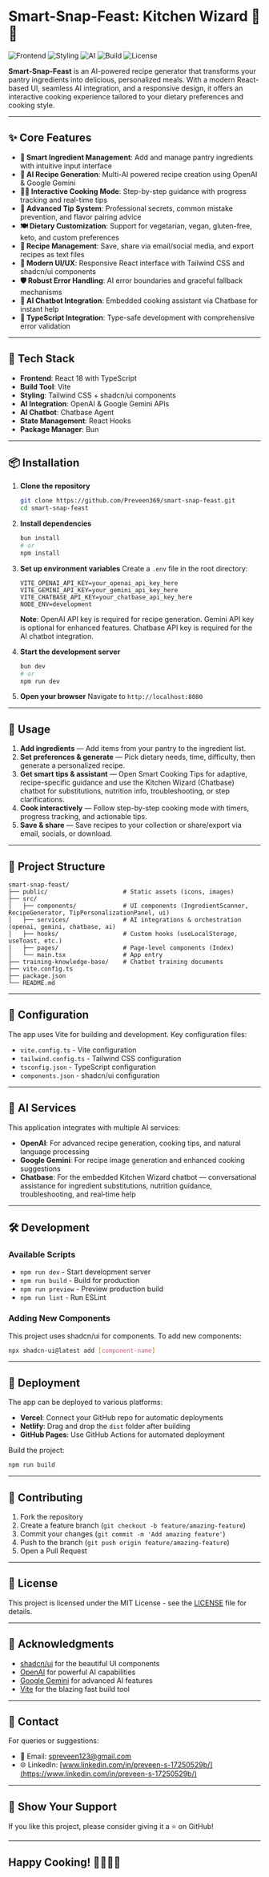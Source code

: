 # Smart-Snap-Feast: Kitchen Wizard 🍳✨

![Frontend](https://img.shields.io/badge/Frontend-React-orange.svg)
![Styling](https://img.shields.io/badge/Styles-Tailwind_CSS-blue.svg)
![AI](https://img.shields.io/badge/AI-OpenAI,_Gemini_&_Chatbase-emerald.svg)
![Build](https://img.shields.io/badge/Build-Vite-purple.svg)
![License](https://img.shields.io/badge/License-MIT-lightgrey.svg)

**Smart-Snap-Feast** is an AI-powered recipe generator that transforms your pantry ingredients into delicious, personalized meals. With a modern React-based UI, seamless AI integration, and a responsive design, it offers an interactive cooking experience tailored to your dietary preferences and cooking style.

---

## ✨ Core Features

- **🥘 Smart Ingredient Management**: Add and manage pantry ingredients with intuitive input interface
- **🤖 AI Recipe Generation**: Multi-AI powered recipe creation using OpenAI & Google Gemini
- **👨‍🍳 Interactive Cooking Mode**: Step-by-step guidance with progress tracking and real-time tips
- **🎯 Advanced Tip System**: Professional secrets, common mistake prevention, and flavor pairing advice
- **🍽️ Dietary Customization**: Support for vegetarian, vegan, gluten-free, keto, and custom preferences
- **📱 Recipe Management**: Save, share via email/social media, and export recipes as text files
- **🎨 Modern UI/UX**: Responsive React interface with Tailwind CSS and shadcn/ui components
- **🛡️ Robust Error Handling**: AI error boundaries and graceful fallback mechanisms
- **💬 AI Chatbot Integration**: Embedded cooking assistant via Chatbase for instant help
- **🔧 TypeScript Integration**: Type-safe development with comprehensive error validation

---

## 🚀 Tech Stack

- **Frontend**: React 18 with TypeScript
- **Build Tool**: Vite
- **Styling**: Tailwind CSS + shadcn/ui components
- **AI Integration**: OpenAI & Google Gemini APIs
- **AI Chatbot**: Chatbase Agent
- **State Management**: React Hooks
- **Package Manager**: Bun

---

## 📦 Installation

1. **Clone the repository**

   ```bash
   git clone https://github.com/Preveen369/smart-snap-feast.git
   cd smart-snap-feast
   ```

2. **Install dependencies**

   ```bash
   bun install
   # or
   npm install
   ```

3. **Set up environment variables**
   Create a `.env` file in the root directory:

   ```env
   VITE_OPENAI_API_KEY=your_openai_api_key_here
   VITE_GEMINI_API_KEY=your_gemini_api_key_here
   VITE_CHATBASE_API_KEY=your_chatbase_api_key_here
   NODE_ENV=development
   ```

   **Note**: OpenAI API key is required for recipe generation. Gemini API key is optional for enhanced features.
   Chatbase API key is required for the AI chatbot integration.

4. **Start the development server**

   ```bash
   bun dev
   # or
   npm run dev
   ```

5. **Open your browser**
   Navigate to `http://localhost:8080`

---

## 🎯 Usage

1. **Add ingredients** — Add items from your pantry to the ingredient list.
2. **Set preferences & generate** — Pick dietary needs, time, difficulty, then generate a personalized recipe.
3. **Get smart tips & assistant** — Open Smart Cooking Tips for adaptive, recipe-specific guidance and use the Kitchen Wizard (Chatbase) chatbot for substitutions, nutrition info, troubleshooting, or step clarifications.
4. **Cook interactively** — Follow step-by-step cooking mode with timers, progress tracking, and actionable tips.
5. **Save & share** — Save recipes to your collection or share/export via email, socials, or download.

---

## 📁 Project Structure

```text
smart-snap-feast/
├── public/                     # Static assets (icons, images)
├── src/
│   ├── components/             # UI components (IngredientScanner, RecipeGenerator, TipPersonalizationPanel, ui)
│   ├── services/               # AI integrations & orchestration (openai, gemini, chatbase, ai)
│   ├── hooks/                  # Custom hooks (useLocalStorage, useToast, etc.)
│   ├── pages/                  # Page-level components (Index)
│   └── main.tsx                # App entry
├── training-knowledge-base/    # Chatbot training documents
├── vite.config.ts
├── package.json
└── README.md
```

---

## 🔧 Configuration

The app uses Vite for building and development. Key configuration files:

- `vite.config.ts` - Vite configuration
- `tailwind.config.ts` - Tailwind CSS configuration  
- `tsconfig.json` - TypeScript configuration
- `components.json` - shadcn/ui configuration

---

## 🤖 AI Services

This application integrates with multiple AI services:

- **OpenAI**: For advanced recipe generation, cooking tips, and natural language processing
- **Google Gemini**: For recipe image generation and enhanced cooking suggestions
- **Chatbase**: For the embedded Kitchen Wizard chatbot — conversational assistance for ingredient substitutions, nutrition guidance, troubleshooting, and real‑time help

---

## 🛠️ Development

### Available Scripts

- `npm run dev` - Start development server
- `npm run build` - Build for production
- `npm run preview` - Preview production build
- `npm run lint` - Run ESLint

### Adding New Components

This project uses shadcn/ui for components. To add new components:

```bash
npx shadcn-ui@latest add [component-name]
```

---

## 🚀 Deployment

The app can be deployed to various platforms:

- **Vercel**: Connect your GitHub repo for automatic deployments
- **Netlify**: Drag and drop the `dist` folder after building
- **GitHub Pages**: Use GitHub Actions for automated deployment

Build the project:

```bash
npm run build
```

---

## 🤝 Contributing

1. Fork the repository
2. Create a feature branch (`git checkout -b feature/amazing-feature`)
3. Commit your changes (`git commit -m 'Add amazing feature'`)
4. Push to the branch (`git push origin feature/amazing-feature`)
5. Open a Pull Request

---

## 📄 License

This project is licensed under the MIT License - see the [LICENSE](LICENSE) file for details.

---

## 🙏 Acknowledgments

- [shadcn/ui](https://ui.shadcn.com/) for the beautiful UI components
- [OpenAI](https://openai.com/) for powerful AI capabilities
- [Google Gemini](https://ai.google.dev/) for advanced AI features
- [Vite](https://vitejs.dev/) for the blazing fast build tool

---

## 📧 Contact
For queries or suggestions:
- 📩 Email: [spreveen123@gmail.com](mailto:spreveen123@gmail.com)
- 🌐 LinkedIn: [www.linkedin.com/in/preveen-s-17250529b/](https://www.linkedin.com/in/preveen-s-17250529b/)

---

## 🌟 Show Your Support
If you like this project, please consider giving it a ⭐ on GitHub!

---

## Happy Cooking! 👨‍🍳👩‍🍳
